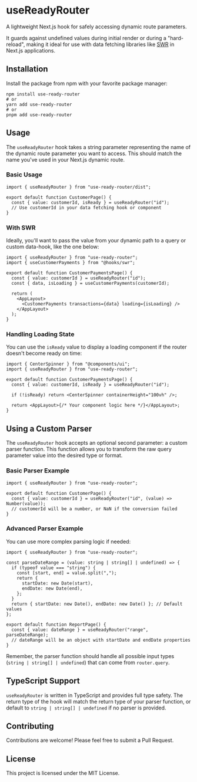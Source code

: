 # useReadyRouter

A lightweight Next.js hook for safely accessing dynamic route parameters.

It guards against undefined values during initial render or during a "hard-reload", making it ideal for use with data fetching libraries like [SWR](https://swr.vercel.app/) in Next.js applications.

## Installation

Install the package from npm with your favorite package manager:

```shell
npm install use-ready-router
# or
yarn add use-ready-router
# or
pnpm add use-ready-router
```

## Usage

The `useReadyRouter` hook takes a string parameter representing the name of the dynamic route parameter you want to access. This should match the name you've used in your Next.js dynamic route.

### Basic Usage

```tsx
import { useReadyRouter } from "use-ready-router/dist";

export default function CustomerPage() {
  const { value: customerId, isReady } = useReadyRouter("id");
  // Use customerId in your data fetching hook or component
}
```

### With SWR

Ideally, you'll want to pass the value from your dynamic path to a query or custom data-hook, like the one below:

```tsx
import { useReadyRouter } from "use-ready-router";
import { useCustomerPayments } from "@hooks/swr";

export default function CustomerPaymentsPage() {
  const { value: customerId } = useReadyRouter("id");
  const { data, isLoading } = useCustomerPayments(customerId);

  return (
    <AppLayout>
      <CustomerPayments transactions={data} loading={isLoading} />
    </AppLayout>
  );
}
```

### Handling Loading State

You can use the `isReady` value to display a loading component if the router doesn't become ready on time:

```tsx
import { CenterSpinner } from "@components/ui";
import { useReadyRouter } from "use-ready-router";

export default function CustomerPaymentsPage() {
  const { value: customerId, isReady } = useReadyRouter("id");

  if (!isReady) return <CenterSpinner containerHeight="100vh" />;

  return <AppLayout>{/* Your component logic here */}</AppLayout>;
}
```

## Using a Custom Parser

The `useReadyRouter` hook accepts an optional second parameter: a custom parser function. This function allows you to transform the raw query parameter value into the desired type or format.

### Basic Parser Example

```tsx
import { useReadyRouter } from "use-ready-router";

export default function CustomerPage() {
  const { value: customerId } = useReadyRouter("id", (value) => Number(value));
  // customerId will be a number, or NaN if the conversion failed
}
```

### Advanced Parser Example

You can use more complex parsing logic if needed:

```tsx
import { useReadyRouter } from "use-ready-router";

const parseDateRange = (value: string | string[] | undefined) => {
  if (typeof value === "string") {
    const [start, end] = value.split(",");
    return {
      startDate: new Date(start),
      endDate: new Date(end),
    };
  }
  return { startDate: new Date(), endDate: new Date() }; // Default values
};

export default function ReportPage() {
  const { value: dateRange } = useReadyRouter("range", parseDateRange);
  // dateRange will be an object with startDate and endDate properties
}
```

Remember, the parser function should handle all possible input types (`string | string[] | undefined`) that can come from `router.query`.

## TypeScript Support

`useReadyRouter` is written in TypeScript and provides full type safety. The return type of the hook will match the return type of your parser function, or default to `string | string[] | undefined` if no parser is provided.

## Contributing

Contributions are welcome! Please feel free to submit a Pull Request.

## License

This project is licensed under the MIT License.
